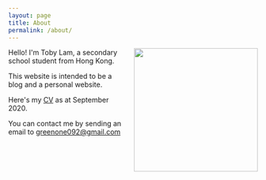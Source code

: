 ```yaml
---
layout: page
title: About
permalink: /about/
---
```


<img style = "padding-left: 10px;" align="right" src="{{site.url}}/download/profile.jpg" width='250' >

Hello! I'm Toby Lam, a secondary school student from Hong Kong. 

This website is intended to be a blog and a personal website.

Here's my [CV]({{site.url}}/download/CV.pdf) as at September 2020. 

You can contact me by sending an email to <greenone092@gmail.com>


